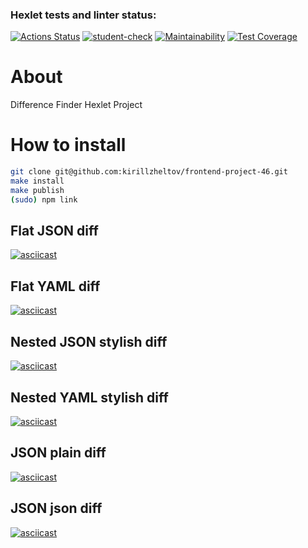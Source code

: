 ### Hexlet tests and linter status:
[![Actions Status](https://github.com/kirillzheltov/frontend-project-46/actions/workflows/hexlet-check.yml/badge.svg)](https://github.com/kirillzheltov/frontend-project-46/actions)
[![student-check](https://github.com/kirillzheltov/frontend-project-46/actions/workflows/student-check.yml/badge.svg)](https://github.com/kirillzheltov/frontend-project-46/actions/workflows/student-check.yml)
[![Maintainability](https://api.codeclimate.com/v1/badges/4c2ca04a110269a723ee/maintainability)](https://codeclimate.com/github/kirillzheltov/frontend-project-46/maintainability)
[![Test Coverage](https://api.codeclimate.com/v1/badges/4c2ca04a110269a723ee/test_coverage)](https://codeclimate.com/github/kirillzheltov/frontend-project-46/test_coverage)

# About
Difference Finder Hexlet Project

# How to install
```bash
git clone git@github.com:kirillzheltov/frontend-project-46.git
make install
make publish
(sudo) npm link
```

## Flat JSON diff
[![asciicast](https://asciinema.org/a/OqTXmAmhCp2pZHl1n2qkoolfB.svg)](https://asciinema.org/a/OqTXmAmhCp2pZHl1n2qkoolfB)

## Flat YAML diff
[![asciicast](https://asciinema.org/a/oFCeJdJP34qOfB4dX0o5mylie.svg)](https://asciinema.org/a/oFCeJdJP34qOfB4dX0o5mylie)

## Nested JSON stylish diff
[![asciicast](https://asciinema.org/a/p6jI3SKD8bE7SyqZaMqo1IMEy.svg)](https://asciinema.org/a/p6jI3SKD8bE7SyqZaMqo1IMEy)

## Nested YAML stylish diff
[![asciicast](https://asciinema.org/a/CTbrmCvyfJYm29h4FnNwybUQF.svg)](https://asciinema.org/a/CTbrmCvyfJYm29h4FnNwybUQF)

## JSON plain diff
[![asciicast](https://asciinema.org/a/VHDu3S1g5Z84ou7dSPQvp6dqG.svg)](https://asciinema.org/a/VHDu3S1g5Z84ou7dSPQvp6dqG)

## JSON json diff
[![asciicast](https://asciinema.org/a/qvwnzpC3iu1j4TIWI4R98AthV.svg)](https://asciinema.org/a/qvwnzpC3iu1j4TIWI4R98AthV)